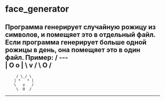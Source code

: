# face_generator
Программа генерирует случайную рожицу из символов, и помещяет это в отдельный файл. Если программа генерирует больше одной рожицы в день, она помещяет это в один файл.
Пример:  / --- \
        | O   o |
        \   v   /
         \  O  /
------------------------------------
         / \_/ \
        | *   * |
        \   v   /
         \  O  /
------------------------------------
